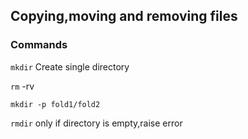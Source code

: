 ## Copying,moving and removing files
### Commands
`mkdir`
  Create single directory

`rm` -rv 

`mkdir -p fold1/fold2`

`rmdir` only if directory is empty,raise error


